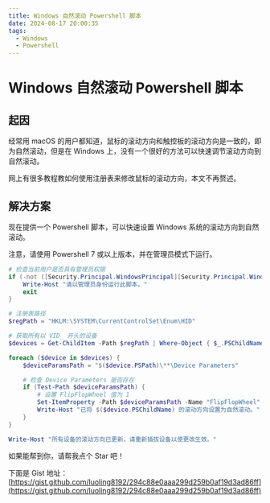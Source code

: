```yaml
---
title: Windows 自然滚动 Powershell 脚本
date: 2024-08-17 20:00:35
tags:
  - Windows
  - Powershell
---
```


# Windows 自然滚动 Powershell 脚本

## 起因

经常用 macOS 的用户都知道，鼠标的滚动方向和触控板的滚动方向是一致的，即为自然滚动，但是在 Windows 上，没有一个很好的方法可以快速调节滚动方向到自然滚动。

网上有很多教程教如何使用注册表来修改鼠标的滚动方向，本文不再赘述。

<!-- more -->

## 解决方案

现在提供一个 Powershell 脚本，可以快速设置 Windows 系统的滚动方向到自然滚动。

注意，请使用 Powershell 7 或以上版本，并在管理员模式下运行。

```powershell
# 检查当前用户是否具有管理员权限
if (-not ([Security.Principal.WindowsPrincipal][Security.Principal.WindowsIdentity]::GetCurrent()).IsInRole([Security.Principal.WindowsBuiltInRole]::Administrator)) {
    Write-Host "请以管理员身份运行此脚本。"
    exit
}

# 注册表路径
$regPath = "HKLM:\SYSTEM\CurrentControlSet\Enum\HID"

# 获取所有以 VID_ 开头的设备
$devices = Get-ChildItem -Path $regPath | Where-Object { $_.PSChildName -like "VID_*" }

foreach ($device in $devices) {
    $deviceParamsPath = "$($device.PSPath)\**\Device Parameters"

    # 检查 Device Parameters 是否存在
    if (Test-Path $deviceParamsPath) {
        # 设置 FlipFlopWheel 值为 1
        Set-ItemProperty -Path $deviceParamsPath -Name "FlipFlopWheel" -Value 1 -Type DWord
        Write-Host "已将 $($device.PSChildName) 的滚动方向设置为自然滚动。"
    }
}

Write-Host "所有设备的滚动方向已更新，请重新插拔设备以使更改生效。"
```

如果能帮到你，请帮我点个 Star 吧！

下面是 Gist 地址：[https://gist.github.com/luoling8192/294c88e0aaa299d259b0af19d3ad86ff](https://gist.github.com/luoling8192/294c88e0aaa299d259b0af19d3ad86ff)
